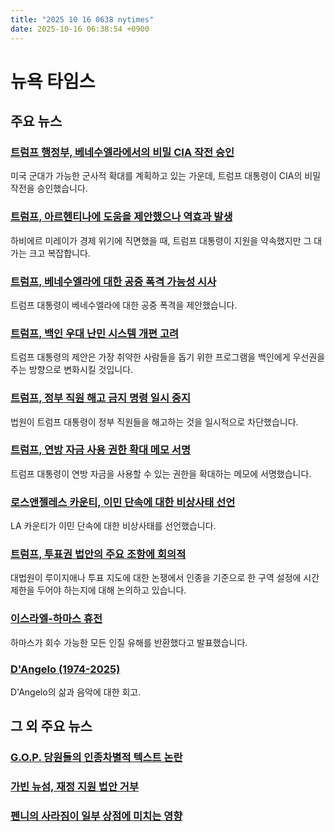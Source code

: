 ```yaml
---
title: "2025 10 16 0638 nytimes"
date: 2025-10-16 06:38:54 +0900
---
```


# 뉴욕 타임스
## 주요 뉴스
### [트럼프 행정부, 베네수엘라에서의 비밀 CIA 작전 승인](https://www.nytimes.com/2025/10/15/us/politics/trump-covert-cia-action-venezuela.html)
미국 군대가 가능한 군사적 확대를 계획하고 있는 가운데, 트럼프 대통령이 CIA의 비밀 작전을 승인했습니다.
### [트럼프, 아르헨티나에 도움을 제안했으나 역효과 발생](https://www.nytimes.com/2025/10/15/world/americas/argentina-trump-javier-milei.html)
하비에르 미레이가 경제 위기에 직면했을 때, 트럼프 대통령이 지원을 약속했지만 그 대가는 크고 복잡합니다.
### [트럼프, 베네수엘라에 대한 공중 폭격 가능성 시사](https://www.nytimes.com/live/2025/10/15/us/trump-shutdown-news)
트럼프 대통령이 베네수엘라에 대한 공중 폭격을 제안했습니다.
### [트럼프, 백인 우대 난민 시스템 개편 고려](https://www.nytimes.com/2025/10/15/us/politics/trump-refugee-white-people.html)
트럼프 대통령의 제안은 가장 취약한 사람들을 돕기 위한 프로그램을 백인에게 우선권을 주는 방향으로 변화시킬 것입니다.
### [트럼프, 정부 직원 해고 금지 명령 일시 중지](https://www.nytimes.com/2025/10/15/us/politics/government-shutdown-trump-layoffs-unions.html)
법원이 트럼프 대통령이 정부 직원들을 해고하는 것을 일시적으로 차단했습니다.
### [트럼프, 연방 자금 사용 권한 확대 메모 서명](https://www.nytimes.com/2025/10/15/us/politics/trump-federal-funds-government-shutdown.html)
트럼프 대통령이 연방 자금을 사용할 수 있는 권한을 확대하는 메모에 서명했습니다.
### [로스앤젤레스 카운티, 이민 단속에 대한 비상사태 선언](https://www.nytimes.com/2025/10/15/world/americas/los-angeles-emergency-immigration-raids.html)
LA 카운티가 이민 단속에 대한 비상사태를 선언했습니다.
### [트럼프, 투표권 법안의 주요 조항에 회의적](https://www.nytimes.com/2025/10/15/us/politics/supreme-court-voting-rights-act.html)
대법원이 루이지애나 투표 지도에 대한 논쟁에서 인종을 기준으로 한 구역 설정에 시간 제한을 두어야 하는지에 대해 논의하고 있습니다.
### [이스라엘-하마스 휴전](https://www.nytimes.com/2025/10/15/world/middleeast/hamas-gaza-hostages-remains-israel.html)
하마스가 회수 가능한 모든 인질 유해를 반환했다고 발표했습니다.
### [D'Angelo (1974-2025)](https://www.nytimes.com/2025/10/14/arts/music/dangelo-dead.html)
D'Angelo의 삶과 음악에 대한 회고.
## 그 외 주요 뉴스
### [G.O.P. 당원들의 인종차별적 텍스트 논란](https://www.nytimes.com/2025/10/15/us/politics/young-republicans-texts-backlash-racist-homophobic.html)
### [가빈 뉴섬, 재정 지원 법안 거부](https://www.nytimes.com/2025/10/15/us/california-reparations-newsom-veto.html)
### [펜니의 사라짐이 일부 상점에 미치는 영향](https://www.nytimes.com/2025/10/15/business/penny-circulation-retailers-change.html)
